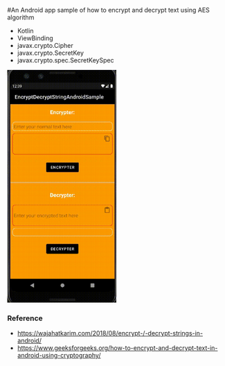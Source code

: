 #An Android app sample of how to encrypt and decrypt text using AES algorithm

* Kotlin
* ViewBinding
* javax.crypto.Cipher
* javax.crypto.SecretKey
* javax.crypto.spec.SecretKeySpec

<img src="encrypt.gif" width="50%" />

### Reference
* https://wajahatkarim.com/2018/08/encrypt-/-decrypt-strings-in-android/
* https://www.geeksforgeeks.org/how-to-encrypt-and-decrypt-text-in-android-using-cryptography/